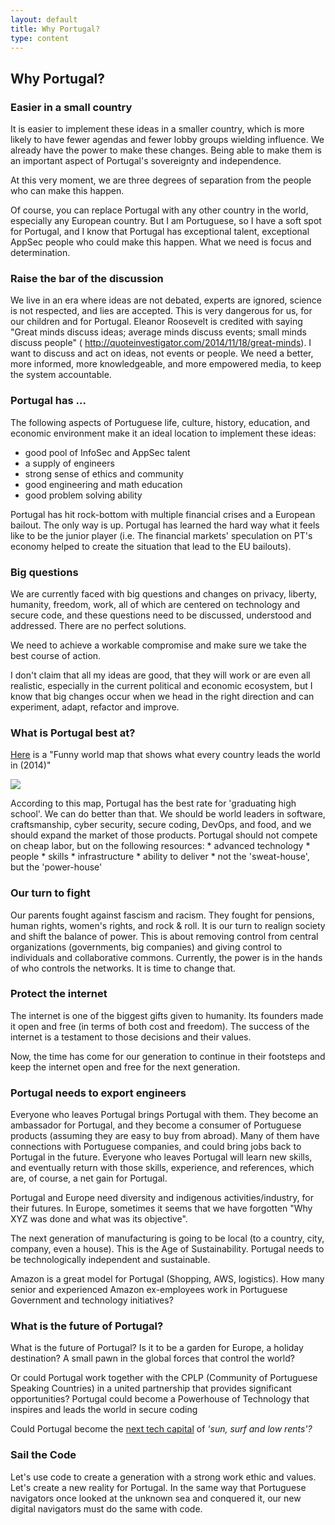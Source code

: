 ```yaml
---
layout: default
title: Why Portugal?
type: content
---
```

## Why Portugal?

### Easier in a small country

It is easier to implement these ideas in a smaller country, which is more likely to have fewer agendas and fewer lobby groups wielding influence. We already have the power to make these changes. Being able to make them is an important aspect of Portugal's sovereignty and independence.

At this very moment, we are three degrees of separation from the people who can make this happen.

Of course, you can replace Portugal with any other country in the world, especially any European country. But I am Portuguese, so I have a soft spot for Portugal, and I know that Portugal has exceptional talent, exceptional AppSec people who could make this happen. What we need is focus and determination.

### Raise the bar of the discussion

We live in an era where ideas are not debated, experts are ignored, science is not respected, and lies are accepted. This is very dangerous for us, for our children and for Portugal. Eleanor Roosevelt is credited with saying "Great minds discuss ideas; average minds discuss events; small minds discuss people" ( http://quoteinvestigator.com/2014/11/18/great-minds). I want to discuss and act on ideas, not events or people. We need a better, more informed, more knowledgeable, and more empowered media, to keep the system accountable.

### Portugal has ...

The following aspects of Portuguese life, culture, history, education, and economic environment make it an ideal location to implement these ideas:

  * good pool of InfoSec and AppSec talent
  * a supply of engineers
  * strong sense of ethics and community
  * good engineering and math education
  * good problem solving ability

Portugal has hit rock-bottom with multiple financial crises and a European bailout. The only way is up. Portugal has learned the hard way what it feels like to be the junior player (i.e. The financial markets' speculation on PT's economy helped to create the situation that lead to the EU bailouts).

### Big questions

We are currently faced with big questions and changes on privacy, liberty, humanity, freedom, work, all of which are centered on technology and secure code, and these questions need to be discussed, understood and addressed. There are no perfect solutions.

We need to achieve a workable compromise and make sure we take the best course of action.

I don't claim that all my ideas are good, that they will work or are even all realistic, especially in the current political and economic ecosystem, but I know that big changes occur when we head in the right direction and can experiment, adapt, refactor and improve.

### What is Portugal best at?
[Here](http://www.businessinsider.com/what-countries-are-best-at-2014-1?IR=T) is a "Funny world map that shows what every country leads the world in (2014)"

![](http://static5.businessinsider.com/image/52cfe22169beddbe3c6aed5a-1200-600/map-119.jpg)

According to this map, Portugal has the best rate for 'graduating high school'. We can do better than that. We should be world leaders in software, craftsmanship, cyber security, secure coding, DevOps, and food, and we should expand the market of those products. Portugal should not compete on cheap labor, but on the following resources:
      * advanced technology
      * people
      * skills
      * infrastructure
      * ability to deliver
      * not the 'sweat-house', but the 'power-house'

### Our turn to fight

Our parents fought against fascism and racism. They fought for pensions, human rights, women's rights, and rock & roll. It is our turn to realign society and shift the balance of power. This is about removing control from central organizations (governments, big companies) and giving control to individuals and collaborative commons.
Currently, the power is in the hands of who controls the networks. It is time to change that.

### Protect the internet

The internet is one of the biggest gifts given to humanity. Its founders made it open and free (in terms of both cost and freedom).  The success of the internet is a testament to those decisions and their values.

Now, the time has come for our generation to continue in their footsteps and keep the internet open and free for the next generation.

### Portugal needs to export engineers

Everyone who leaves Portugal brings Portugal with them. They become an ambassador for Portugal, and they become a consumer of Portuguese products (assuming they are easy to buy from abroad). Many of them have connections with Portuguese companies, and could bring jobs back to Portugal in the future.  Everyone who leaves Portugal will learn new skills, and eventually return with those skills, experience, and references, which are, of course, a net gain for Portugal.  

Portugal and Europe need diversity and indigenous activities/industry, for their futures.
In Europe, sometimes it seems that we have forgotten "Why XYZ was done and what was its objective".

The next generation of manufacturing is going to be local (to a country, city, company, even a house). This is the Age of Sustainability.  Portugal needs to be technologically independent and sustainable.

Amazon is a great model for Portugal (Shopping, AWS, logistics). How many senior and experienced Amazon ex-employees work in Portuguese Government and technology initiatives?

### What is the future of Portugal?

What is the future of Portugal? Is it to be a garden for Europe, a holiday destination? A small pawn in the global forces that control the world?

Or could Portugal work together with the CPLP (Community of Portuguese Speaking Countries) in a united partnership that provides significant opportunities? Portugal could become a Powerhouse of Technology that inspires and leads the world in secure coding

Could Portugal become the [next tech capital](https://www.theguardian.com/world/2016/oct/29/lisbon-web-summit-sun-surf-cheap-rents-tech-capital) of _'sun, surf and low rents'?_

### Sail the Code

Let's use code to create a generation with a strong work ethic and values. Let's create a new reality for Portugal.
In the same way that Portuguese navigators once looked at the unknown sea and conquered it, our new digital navigators must do the same with code.
